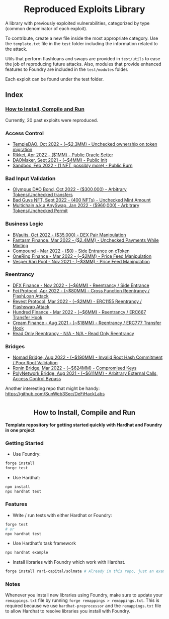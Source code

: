 # <h1 align="center"> Reproduced Exploits Library </h1>
A library with previously exploited vulnerabilities, categorized by type (common denominator of each exploit). 

To contribute, create a new file inside the most appropriate category. Use the `template.txt` file in the `test` folder including the information related to the attack.

Utils that perform flashloans and swaps are provided in `test/utils` to ease the job of reproducing future attacks.
Also, modules that provide enhanced features to Foundry are included in the `test/modules` folder. 
 
Each exploit can be found under the test folder.

## Index
### [How to Install, Compile and Run](https://github.com/coinspect/prev-exploit-library#-hardhat-x-foundry-template-)

Currently, 20 past exploits were reproduced. 

### Access Control
- [TempleDAO, Oct 2022 - (~$2.3MM) - Unchecked ownership on token migration](/test/Access_Control/TempleDao.attack.sol)
- [Rikkei, Apr 2022 - ($1MM) - Public Oracle Setter](/test/Access_Control/Rikkei.attack.sol)
- [DAOMaker, Sept 2021 - (~$4MM) - Public Init](/test/Access_Control/DAOMaker.attack.sol)
- [Sandbox, Feb 2022 - (1 NFT, possibly more) - Public Burn](/test/Access_Control/Sandbox.attack.sol)

### Bad Input Validation
- [Olympus DAO Bond, Oct 2022 - ($300,000) - Arbitrary Tokens/Unchecked transfers](/test/Bad_Data_Validation/Bond_OlympusDAO.attack.sol)
- [Bad Guys NFT, Sept 2022 - (400 NFTs) - Unchecked Mint Amount](/test/Bad_Data_Validation/Bad_Guys_NFT.attack.sol)
- [Multichain a.k.a AnySwap, Jan 2022 - ($960,000) - Arbitrary Tokens/Unchecked Permit](/test/Bad_Data_Validation/Multichain_Permit.attack.sol)

### Business Logic
- [BVaults, Oct 2022 - ($35,000) - DEX Pair Manipulation](/test/Business_Logic/Bvaults.attack.sol)
- [Fantasm Finance, Mar 2022 - ($2.4MM) - Unchecked Payments While Minting](/test/Business_Logic/Fantasm_Finance.attack.sol)
- [Compound - Mar 2022 - ($0) - Side Entrance on cToken](/test/Business_Logic/Compound.reported.sol)
- [OneRing Finance - Mar 2022 - (~$2MM) - Price Feed Manipulation](/test/Business_Logic/OneRingFinance.attack.sol)
- [Vesper Rari Pool - Nov 2021 - (~$3MM) - Price Feed Manipulation](/test/Business_Logic/VesperRariFuse.attack.sol)

### Reentrancy
- [DFX Finance - Nov 2022 - (~$6MM) - Reentrancy / Side Entrance](/test/Reentrancy/DFXFinance.attack.sol)
- [Fei Protocol, Apr 2022 - (~$80MM) - Cross Function Reentrancy / FlashLoan Attack](/test/Reentrancy/FeiProtocol.attack.sol)
- [Revest Protocol, Mar 2022 - (~$2MM) - ERC1155 Reentrancy / Flashswap Attack](/test/Reentrancy/RevestFinance.attack.sol)
- [Hundred Finance - Mar 2022 - (~$6MM) - Reentrancy / ERC667 Transfer Hook](/test/Reentrancy/HundredFinance.attack.sol)
- [Cream Finance - Aug 2021 - (~$18MM) - Reentrancy / ERC777 Transfer Hook](/test/Reentrancy/CreamFinance.attack.sol)
- [Read Only Reentrancy - N/A - N/A - Read Only Reentrancy](/test/Reentrancy/ReadOnlyReentrancy.attack.sol)

### Bridges
- [Nomad Bridge, Aug 2022 - (~$190MM) - Invalid Root Hash Commitment / Poor Root Validation](/test/Bridges/NomadBridge.attack.sol)
- [Ronin Bridge, Mar 2022 - (~$624MM) - Compromised Keys](/test/Bridges/RoninBridge.attack.sol)
- [PolyNetwork Bridge, Aug 2021 - (~$611MM) - Arbitrary External Calls, Access Control Bypass](/test/Bridges/PolyNetworkBridge.attack.sol)


Another interesting repo that might be handy: https://github.com/SunWeb3Sec/DeFiHackLabs

# <h2 align="center"> How to Install, Compile and Run </h2>

**Template repository for getting started quickly with Hardhat and Foundry in one project**

### Getting Started

 * Use Foundry: 
```bash
forge install
forge test
```

 * Use Hardhat:
```bash
npm install
npx hardhat test
```

### Features

 * Write / run tests with either Hardhat or Foundry:
```bash
forge test
# or
npx hardhat test
```

 * Use Hardhat's task framework
```bash
npx hardhat example
```

 * Install libraries with Foundry which work with Hardhat.
```bash
forge install rari-capital/solmate # Already in this repo, just an example
```

### Notes

Whenever you install new libraries using Foundry, make sure to update your `remappings.txt` file by running `forge remappings > remappings.txt`. This is required because we use `hardhat-preprocessor` and the `remappings.txt` file to allow Hardhat to resolve libraries you install with Foundry.
